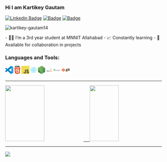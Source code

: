 ### Hi I am Kartikey Gautam
[![Linkedin Badge](https://img.shields.io/badge/-Deepesh-blue?style=flat&logo=Linkedin&logoColor=white&link=https://www.linkedin.com/in/deepesh-rathi-bb54051a3/)](https://www.linkedin.com/in/deepesh-rathi-bb54051a3/)
[![Badge](https://cp-logo.vercel.app/codechef/kartikey_?logo=true)](https://www.codechef.com/users/dprathi)
[![Badge](https://cp-logo.vercel.app/codeforces/kartikey_?logo=true)](https://codeforces.com/profile/MrPirated)
<p align="left"> <img src="https://komarev.com/ghpvc/?username=kartikey-gautam14&label=Profile%20views&color=0e75b6&style=flat" alt="kartikey-gautam14" /> </p>
- 👨‍🎓 I’m a 3rd year student at MNNIT Allahabad
- 📈 Constantly learning
- 👯 Available for collaboration in projects

### Languages and Tools:

<img align="left" alt="Visual Studio Code" width="26px" src="https://raw.githubusercontent.com/github/explore/80688e429a7d4ef2fca1e82350fe8e3517d3494d/topics/visual-studio-code/visual-studio-code.png" />
<img align="left" alt="HTML5" width="26px" src="https://raw.githubusercontent.com/github/explore/80688e429a7d4ef2fca1e82350fe8e3517d3494d/topics/html/html.png" />
<img align="left" alt="JavaScript" width="26px" src="https://raw.githubusercontent.com/github/explore/80688e429a7d4ef2fca1e82350fe8e3517d3494d/topics/javascript/javascript.png" />
<img align="left" alt="React" width="26px" src="https://raw.githubusercontent.com/github/explore/80688e429a7d4ef2fca1e82350fe8e3517d3494d/topics/react/react.png" />
<img align="left" alt="Node.js" width="26px" src="https://raw.githubusercontent.com/github/explore/80688e429a7d4ef2fca1e82350fe8e3517d3494d/topics/nodejs/nodejs.png" />
<img align="left" alt="MySQL" width="26px" src="https://raw.githubusercontent.com/github/explore/80688e429a7d4ef2fca1e82350fe8e3517d3494d/topics/mysql/mysql.png" />
<img align="left" alt="MongoDB" width="26px" src="https://raw.githubusercontent.com/github/explore/80688e429a7d4ef2fca1e82350fe8e3517d3494d/topics/mongodb/mongodb.png" />
<img align="left" alt="Git" width="26px" src="https://raw.githubusercontent.com/github/explore/80688e429a7d4ef2fca1e82350fe8e3517d3494d/topics/git/git.png" />
<br />
<br />
<hr/>
<a href="https://github.com/kartikey-gautam14">
  <img width="50%" height="180cm" src="https://github-readme-stats.vercel.app/api?username=kartikey-gautam14&count_private=true&show_icons=true&theme=dark" /> &nbsp; &nbsp;
  <img width="43%" height="180cm" src="https://github-readme-stats.vercel.app/api/top-langs/?username=kartikey-gautam14&layout=compact&theme=dark&langs_count=10" />
</a>
<hr/>
<p>
  <img align="center" src="https://github-readme-streak-stats.herokuapp.com?user=kartikey-gautam14&theme=dark&hide_border=true&date_format=M%20j%5B%2C%20Y%5D" />
</p>